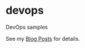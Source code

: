 # devops
DevOps samples

See my [Blog Posts](http://www.nappin.com/blog/automated-provisioning-1-vagrant-linux-puppet/) for details.
